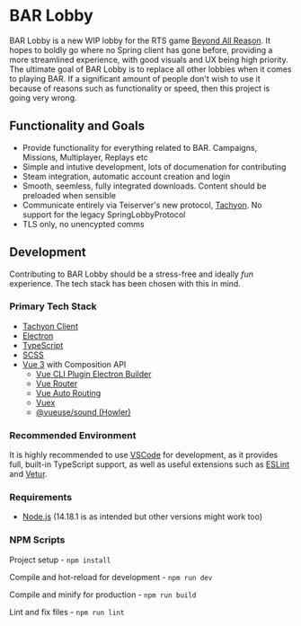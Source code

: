 # BAR Lobby

BAR Lobby is a new WIP lobby for the RTS game [Beyond All Reason](https://github.com/beyond-all-reason/Beyond-All-Reason). It hopes to boldly go where no Spring client has gone before, providing a more streamlined experience, with good visuals and UX being high priority. The ultimate goal of BAR Lobby is to replace all other lobbies when it comes to playing BAR. If a significant amount of people don't wish to use it because of reasons such as functionality or speed, then this project is going very wrong.

## Functionality and Goals

- Provide functionality for everything related to BAR. Campaigns, Missions, Multiplayer, Replays etc
- Simple and intutive development, lots of documenation for contributing
- Steam integration, automatic account creation and login
- Smooth, seemless, fully integrated downloads. Content should be preloaded when sensible
- Communicate entirely via Teiserver's new protocol, [Tachyon](https://github.com/beyond-all-reason/teiserver/tree/master/documents/tachyon). No support for the legacy SpringLobbyProtocol
- TLS only, no unencypted comms

## Development
Contributing to BAR Lobby should be a stress-free and ideally _fun_ experience. The tech stack has been chosen with this in mind.

### Primary Tech Stack
- [Tachyon Client](https://github.com/Jazcash/tachyon-client)
- [Electron](https://www.electronjs.org/)
- [TypeScript](https://www.typescriptlang.org/)
- [SCSS](https://sass-lang.com/)
- [Vue 3](https://v3.vuejs.org/) with Composition API
  - [Vue CLI Plugin Electron Builder](https://nklayman.github.io/vue-cli-plugin-electron-builder/)
  - [Vue Router](https://next.router.vuejs.org/guide/)
  - [Vue Auto Routing](https://github.com/ktsn/vue-cli-plugin-auto-routing)
  - [Vuex](https://vuex.vuejs.org/)
  - [@vueuse/sound (Howler)](https://github.com/vueuse/sound)

### Recommended Environment
It is highly recommended to use [VSCode](https://code.visualstudio.com/) for development, as it provides full, built-in TypeScript support, as well as useful extensions such as [ESLint](https://marketplace.visualstudio.com/items?itemName=dbaeumer.vscode-eslint) and [Vetur](https://marketplace.visualstudio.com/items?itemName=octref.vetur).

### Requirements
- [Node.js](https://nodejs.org/en/download/) (14.18.1 is as intended but other versions might work too)

### NPM Scripts
Project setup - `npm install`

Compile and hot-reload for development - `npm run dev`

Compile and minify for production - `npm run build`

Lint and fix files - `npm run lint`
